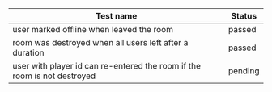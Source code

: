 | Test name                                                                | Status  |
| ------------------------------------------------------------------------ | ------- |
| user marked offline when leaved the room                                 | passed  |
| room was destroyed when all users left after a duration                  | passed  |
| user with player id can re-entered the room if the room is not destroyed | pending |
